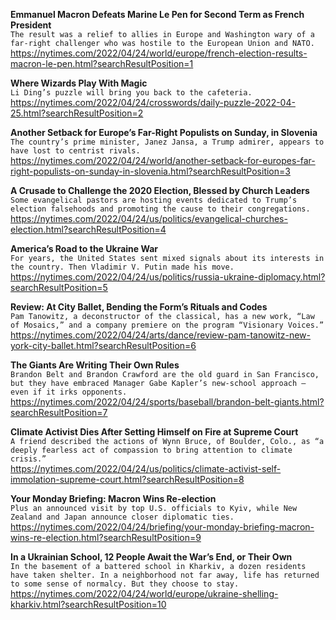 **Emmanuel Macron Defeats Marine Le Pen for Second Term as French President**\
`The result was a relief to allies in Europe and Washington wary of a far-right challenger who was hostile to the European Union and NATO.`\
https://nytimes.com/2022/04/24/world/europe/french-election-results-macron-le-pen.html?searchResultPosition=1

**Where Wizards Play With Magic**\
`Li Ding’s puzzle will bring you back to the cafeteria.`\
https://nytimes.com/2022/04/24/crosswords/daily-puzzle-2022-04-25.html?searchResultPosition=2

**Another Setback for Europe’s Far-Right Populists on Sunday, in Slovenia**\
`The country’s prime minister, Janez Jansa, a Trump admirer, appears to have lost to centrist rivals.`\
https://nytimes.com/2022/04/24/world/another-setback-for-europes-far-right-populists-on-sunday-in-slovenia.html?searchResultPosition=3

**A Crusade to Challenge the 2020 Election, Blessed by Church Leaders**\
`Some evangelical pastors are hosting events dedicated to Trump’s election falsehoods and promoting the cause to their congregations.`\
https://nytimes.com/2022/04/24/us/politics/evangelical-churches-election.html?searchResultPosition=4

**America’s Road to the Ukraine War**\
`For years, the United States sent mixed signals about its interests in the country. Then Vladimir V. Putin made his move.`\
https://nytimes.com/2022/04/24/us/politics/russia-ukraine-diplomacy.html?searchResultPosition=5

**Review: At City Ballet, Bending the Form’s Rituals and Codes**\
`Pam Tanowitz, a deconstructor of the classical, has a new work, “Law of Mosaics,” and a company premiere on the program “Visionary Voices.”`\
https://nytimes.com/2022/04/24/arts/dance/review-pam-tanowitz-new-york-city-ballet.html?searchResultPosition=6

**The Giants Are Writing Their Own Rules**\
`Brandon Belt and Brandon Crawford are the old guard in San Francisco, but they have embraced Manager Gabe Kapler’s new-school approach — even if it irks opponents.`\
https://nytimes.com/2022/04/24/sports/baseball/brandon-belt-giants.html?searchResultPosition=7

**Climate Activist Dies After Setting Himself on Fire at Supreme Court**\
`A friend described the actions of Wynn Bruce, of Boulder, Colo., as “a deeply fearless act of compassion to bring attention to climate crisis.”`\
https://nytimes.com/2022/04/24/us/politics/climate-activist-self-immolation-supreme-court.html?searchResultPosition=8

**Your Monday Briefing: Macron Wins Re-election**\
`Plus an announced visit by top U.S. officials to Kyiv, while New Zealand and Japan announce closer diplomatic ties.`\
https://nytimes.com/2022/04/24/briefing/your-monday-briefing-macron-wins-re-election.html?searchResultPosition=9

**In a Ukrainian School, 12 People Await the War’s End, or Their Own**\
`In the basement of a battered school in Kharkiv, a dozen residents have taken shelter. In a neighborhood not far away, life has returned to some sense of normalcy. But they choose to stay.`\
https://nytimes.com/2022/04/24/world/europe/ukraine-shelling-kharkiv.html?searchResultPosition=10

